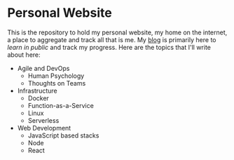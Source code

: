 # Personal Website
This is the repository to hold my personal website, my home on the internet, a place to aggregate and track all that is me.  My [blog](https://rchillard.com/) is primarily here to *learn in public* and track my progress.  Here are the topics that I'll write about here:
* Agile and DevOps
    - Human Psychology
    - Thoughts on Teams
* Infrastructure
    - Docker
    - Function-as-a-Service
    - Linux
    - Serverless
* Web Development
    - JavaScript based stacks
    - Node
    - React
